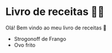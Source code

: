 # Livro de receitas :man_cook:



Olá! Bem vindo ao meu livro de receitas :wave:

- Strogonoff de Frango
- Ovo frito
